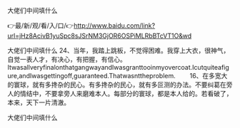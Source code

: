 大佬们中间填什么

👉最/新/观/看/入/口/👉http://www.baidu.com/link?url=jHz8AcivB1yuSpc8sJSrNM3GjOR6OSPiMLRbBTcVT1O&wd

大佬们中间填什么	24、当年，我踏上跳板，不觉得困难。我穿上大衣，很神气，自觉一表人才，有决心，有把握，有信心。ItwasallveryfinalonthatgangwayandIwasgranttooinmyovercoat.Icutquiteafigure,andIwasgettingoff,guaranteed.Thatwasnttheproblem.
　　16、在多宽大的寰球，就有多搀杂的民心。有多搀杂的民心，就有多叵测的办法。不要纠葛在旁人的情结中，不要拿旁人来磨难本人。每部分的寰球，都是本人给的。若看破了，本来，天下一片清澈。


大佬们中间填什么
